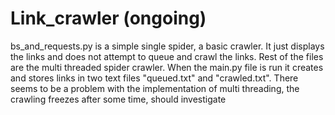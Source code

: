 # Link_crawler (ongoing) 
bs_and_requests.py is a simple single spider, a basic crawler. It just displays the links and does not attempt to queue and crawl the links.
Rest of the files are the multi threaded spider crawler. When the main.py file is run it creates and stores links in two text files "queued.txt" and "crawled.txt". There seems to be a problem with the implementation of multi threading, the crawling freezes after some time, should investigate

